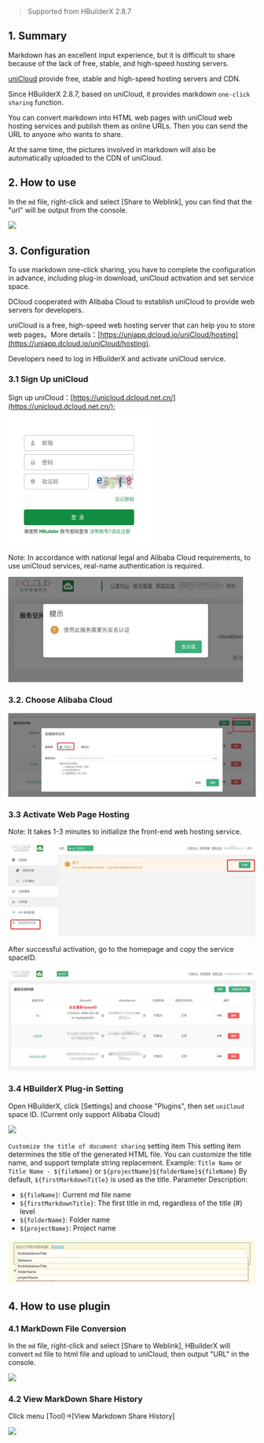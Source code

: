 > Supported from HBuilderX 2.8.7

## 1. Summary

Markdown has an excellent input experience, but it is difficult to share because of the lack of free, stable, and high-speed hosting servers.

[uniCloud](https://unicloud.dcloud.net.cn/) provide free, stable and high-speed hosting servers and CDN.

Since HBuilderX 2.8.7, based on uniCloud, it provides markdown `one-click sharing` function.

You can convert markdown into HTML web pages with uniCloud web hosting services and publish them as online URLs. Then you can send the URL to anyone who wants to share.

At the same time, the pictures involved in markdown will also be automatically uploaded to the CDN of uniCloud.

## 2. How to use

In the `md` file, right-click and select [Share to Weblink], you can find that the "url" will be output from the console.

<img src="/static/snapshots/tutorial/markdown_share/markdown_share_1_en.png" class="hd-img" />


## 3. Configuration

To use markdown one-click sharing, you have to complete the configuration in advance, including plug-in download, uniCloud activation and set service space.

DCloud cooperated with Alibaba Cloud to establish uniCloud to provide web servers for developers.

uniCloud is a free, high-speed web hosting server that can help you to store web pages。More details：[https://uniapp.dcloud.io/uniCloud/hosting](https://uniapp.dcloud.io/uniCloud/hosting).

Developers need to log in HBuilderX and activate uniCloud service.

### 3.1 Sign Up uniCloud

Sign up uniCloud：[https://unicloud.dcloud.net.cn/](https://unicloud.dcloud.net.cn/);

<img src="/static/snapshots/tutorial/markdown_share/markdown_share_2.jpeg" style="zoom:80%" />

Note: In accordance with national legal and Alibaba Cloud requirements, to use uniCloud services, real-name authentication is required.

<img src="/static/snapshots/tutorial/markdown_share/markdown_share_3.jpeg" style="zoom:80%" />


### 3.2.  Choose Alibaba Cloud

<img src="/static/snapshots/tutorial/markdown_share/markdown_share_4.jpeg" style="zoom:65%" />

### 3.3  Activate Web Page Hosting

Note: It takes 1-3 minutes to initialize the front-end web hosting service.

<img src="/static/snapshots/tutorial/markdown_share/markdown_share_5.jpeg" style="zoom:65%" />

After successful activation, go to the homepage and copy the service spaceID.

<img src="/static/snapshots/tutorial/markdown_share/markdown_share_6.jpeg" style="zoom:65%" />

### 3.4 HBuilderX Plug-in Setting

Open HBuilderX, click [Settings] and choose "Plugins", then set `uniCloud` space ID. (Current only support Alibaba Cloud)

<img src="/static/snapshots/tutorial/markdown_share/markdown_share_7_en.png" class="hd-img" />

`Customize the title of document sharing` setting item
This setting item determines the title of the generated HTML file.
You can customize the title name, and support template string replacement. Example:
`Title Name` or `Title Name - ${fileName}` or `${projectName}${folderName}${fileName}`
By default, `${firstMarkdownTitle}` is used as the title. Parameter Description:
* `${fileName}`: Current md file name
* `${firstMarkdownTitle}`: The first title in md, regardless of the title (#) level
* `${folderName}`: Folder name
* `${projectName}`: Project name

<img src="/static/snapshots/tutorial/markdown_share/markdown_share_10.png" style="zoom:80%" />


## 4. How to use plugin

### 4.1 MarkDown File Conversion

In the `md` file, right-click and select [Share to Weblink], HBuilderX will convert `md` file to html file and upload to uniCloud, then output "URL" in the console.

<img src="/static/snapshots/tutorial/markdown_share/markdown_share_8_en.png" class="hd-img" />

### 4.2 View MarkDown Share History

Click menu [Tool]->[View Markdown Share History]

<img src="/static/snapshots/tutorial/markdown_share/markdown_history_en.png" class="hd-img" />
